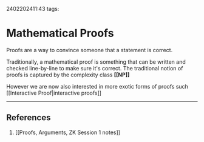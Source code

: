 2402202411:43
tags: 
# Mathematical Proofs

Proofs are a way to convince someone that a statement is correct.

Traditionally, a mathematical proof is something that can be written and checked line-by-line to make sure it's correct. 
The traditional notion of proofs is captured by the complexity class **[[NP]]**

However we are now also interested in more exotic forms of proofs such [[Interactive Proof|interactive proofs]]

---
## References
1. [[Proofs, Arguments, ZK Session 1 notes]]
